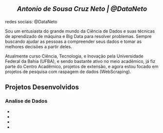 ## <p align="center">*Antonio de Sousa Cruz Neto | @DataNeto* </p>

redes sociais: @DataNeto

  Sou um entusiasta do grande mundo da Ciência de Dados e suas técnicas de aprendizado de máquina e Big Data para resolver problemas. Sempre buscando ajudar as pessoas a compreender seus dados e tomar as melhores decisões a partir deles.

Atualmente curso Ciência, Tecnologia, e Inovação pela Universidade Federal da Bahia (UFBA), e sendo bastante ativo no meio acadêmico, já fiz parte do Centro Acadêmico, projetos de extensão, e agora estou focado em projetos de pesquisa com raspagem de dados (WebScraping).

## Projetos Desenvolvidos
### Analise de Dados

*
*
*
*
